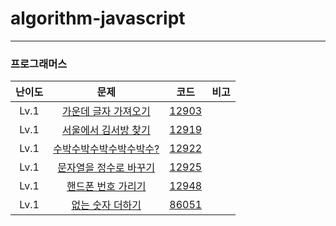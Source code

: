 # algorithm-javascript

---

### 프로그래머스

| 난이도 |                                        문제                                         |                                               코드                                                | 비고 |
| :----: | :---------------------------------------------------------------------------------: | :-----------------------------------------------------------------------------------------------: | :--: |
|  Lv.1  |  [가운데 글자 가져오기](https://programmers.co.kr/learn/courses/30/lessons/12903)   | [12903](https://github.com/ParkGana/algorithm-javascript/blob/master/programmers/level1/12903.js) |      |
|  Lv.1  |  [서울에서 김서방 찾기](https://programmers.co.kr/learn/courses/30/lessons/12919)   | [12919](https://github.com/ParkGana/algorithm-javascript/blob/master/programmers/level1/12919.js) |      |
|  Lv.1  | [수박수박수박수박수박수?](https://programmers.co.kr/learn/courses/30/lessons/12922) | [12922](https://github.com/ParkGana/algorithm-javascript/blob/master/programmers/level1/12922.js) |      |
|  Lv.1  | [문자열을 정수로 바꾸기](https://programmers.co.kr/learn/courses/30/lessons/12925)  | [12925](https://github.com/ParkGana/algorithm-javascript/blob/master/programmers/level1/12925.js) |      |
|  Lv.1  |   [핸드폰 번호 가리기](https://programmers.co.kr/learn/courses/30/lessons/12948)    | [12948](https://github.com/ParkGana/algorithm-javascript/blob/master/programmers/level1/12948.js) |      |
|  Lv.1  |    [없는 숫자 더하기](https://programmers.co.kr/learn/courses/30/lessons/86051)     | [86051](https://github.com/ParkGana/algorithm-javascript/blob/master/programmers/level1/86051.js) |      |
